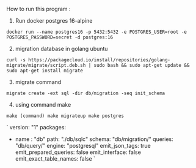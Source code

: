 How to run this program : 
1. Run docker postgres 16-alpine

`
docker run --name postgres16 -p 5432:5432 -e POSTGRES_USER=root -e POSTGRES_PASSWORD=secret -d postgres:16
`

2. migration database in golang ubuntu

`
curl -s https://packagecloud.io/install/repositories/golang-migrate/migrate/script.deb.sh | sudo bash &&
sudo apt-get update && 
sudo apt-get install migrate
`

3. migrate command

`
migrate create -ext sql -dir db/migration -seq init_schema
`

4. using command make

`
make (command)
make migrateup
make postgres
`

`
version: "1"
packages:
- name : "db"
  path: "./db/sqlc"
  schema: "db/migration/"
  queries: "db/query/"
  engine: "postgresql"
  emit_json_tags: true
  emit_prepared_queries: false
  emit_interface: false
  emit_exact_table_names: false
`